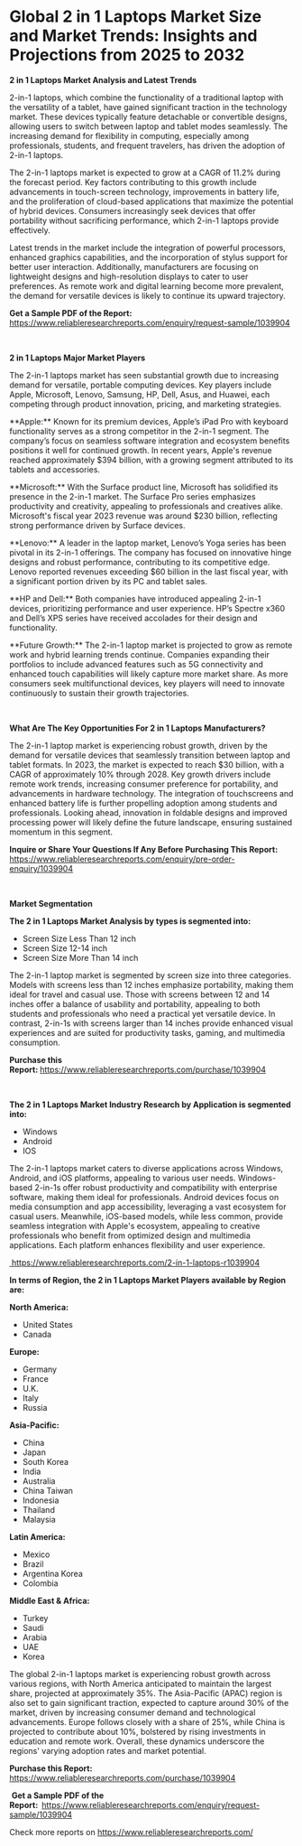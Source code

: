 <p><h1>Global 2 in 1 Laptops Market Size and Market Trends: Insights and Projections from 2025 to 2032</h1></p><p><strong>2 in 1 Laptops Market Analysis and Latest Trends</strong></p>
<p><p>2-in-1 laptops, which combine the functionality of a traditional laptop with the versatility of a tablet, have gained significant traction in the technology market. These devices typically feature detachable or convertible designs, allowing users to switch between laptop and tablet modes seamlessly. The increasing demand for flexibility in computing, especially among professionals, students, and frequent travelers, has driven the adoption of 2-in-1 laptops.</p><p>The 2-in-1 laptops market is expected to grow at a CAGR of 11.2% during the forecast period. Key factors contributing to this growth include advancements in touch-screen technology, improvements in battery life, and the proliferation of cloud-based applications that maximize the potential of hybrid devices. Consumers increasingly seek devices that offer portability without sacrificing performance, which 2-in-1 laptops provide effectively.</p><p>Latest trends in the market include the integration of powerful processors, enhanced graphics capabilities, and the incorporation of stylus support for better user interaction. Additionally, manufacturers are focusing on lightweight designs and high-resolution displays to cater to user preferences. As remote work and digital learning become more prevalent, the demand for versatile devices is likely to continue its upward trajectory.</p></p>
<p><strong>Get a Sample PDF of the Report:&nbsp;</strong> <a href="https://www.reliableresearchreports.com/enquiry/request-sample/1039904?utm_campaign=2128&utm_medium=2&utm_source=Github&utm_content=ia&utm_term=10022025&utm_id=2-in-1-laptops">https://www.reliableresearchreports.com/enquiry/request-sample/1039904</a></p>
<p>&nbsp;</p>
<p><strong>2 in 1 Laptops Major Market Players</strong></p>
<p><p>The 2-in-1 laptops market has seen substantial growth due to increasing demand for versatile, portable computing devices. Key players include Apple, Microsoft, Lenovo, Samsung, HP, Dell, Asus, and Huawei, each competing through product innovation, pricing, and marketing strategies.</p><p>**Apple:** Known for its premium devices, Apple’s iPad Pro with keyboard functionality serves as a strong competitor in the 2-in-1 segment. The company’s focus on seamless software integration and ecosystem benefits positions it well for continued growth. In recent years, Apple's revenue reached approximately $394 billion, with a growing segment attributed to its tablets and accessories.</p><p>**Microsoft:** With the Surface product line, Microsoft has solidified its presence in the 2-in-1 market. The Surface Pro series emphasizes productivity and creativity, appealing to professionals and creatives alike. Microsoft's fiscal year 2023 revenue was around $230 billion, reflecting strong performance driven by Surface devices.</p><p>**Lenovo:** A leader in the laptop market, Lenovo’s Yoga series has been pivotal in its 2-in-1 offerings. The company has focused on innovative hinge designs and robust performance, contributing to its competitive edge. Lenovo reported revenues exceeding $60 billion in the last fiscal year, with a significant portion driven by its PC and tablet sales.</p><p>**HP and Dell:** Both companies have introduced appealing 2-in-1 devices, prioritizing performance and user experience. HP’s Spectre x360 and Dell’s XPS series have received accolades for their design and functionality.</p><p>**Future Growth:** The 2-in-1 laptop market is projected to grow as remote work and hybrid learning trends continue. Companies expanding their portfolios to include advanced features such as 5G connectivity and enhanced touch capabilities will likely capture more market share. As more consumers seek multifunctional devices, key players will need to innovate continuously to sustain their growth trajectories.</p></p>
<p>&nbsp;</p>
<p><strong>What Are The Key Opportunities For 2 in 1 Laptops Manufacturers?</strong></p>
<p><p>The 2-in-1 laptop market is experiencing robust growth, driven by the demand for versatile devices that seamlessly transition between laptop and tablet formats. In 2023, the market is expected to reach $30 billion, with a CAGR of approximately 10% through 2028. Key growth drivers include remote work trends, increasing consumer preference for portability, and advancements in hardware technology. The integration of touchscreens and enhanced battery life is further propelling adoption among students and professionals. Looking ahead, innovation in foldable designs and improved processing power will likely define the future landscape, ensuring sustained momentum in this segment.</p></p>
<p><strong>Inquire or Share Your Questions If Any Before Purchasing This Report:</strong> <a href="https://www.reliableresearchreports.com/enquiry/pre-order-enquiry/1039904?utm_campaign=2128&utm_medium=2&utm_source=Github&utm_content=ia&utm_term=10022025&utm_id=2-in-1-laptops">https://www.reliableresearchreports.com/enquiry/pre-order-enquiry/1039904</a></p>
<p>&nbsp;</p>
<p><strong>Market Segmentation</strong></p>
<p><strong>The 2 in 1 Laptops Market Analysis by types is segmented into:</strong></p>
<p><ul><li>Screen Size Less Than 12 inch</li><li>Screen Size 12-14 inch</li><li>Screen Size More Than 14 inch</li></ul></p>
<p><p>The 2-in-1 laptop market is segmented by screen size into three categories. Models with screens less than 12 inches emphasize portability, making them ideal for travel and casual use. Those with screens between 12 and 14 inches offer a balance of usability and portability, appealing to both students and professionals who need a practical yet versatile device. In contrast, 2-in-1s with screens larger than 14 inches provide enhanced visual experiences and are suited for productivity tasks, gaming, and multimedia consumption.</p></p>
<p><strong>Purchase this Report:&nbsp;</strong><a href="https://www.reliableresearchreports.com/purchase/1039904?utm_campaign=2128&utm_medium=2&utm_source=Github&utm_content=ia&utm_term=10022025&utm_id=2-in-1-laptops">https://www.reliableresearchreports.com/purchase/1039904</a></p>
<p>&nbsp;</p>
<p><strong>The 2 in 1 Laptops Market Industry Research by Application is segmented into:</strong></p>
<p><ul><li>Windows</li><li>Android</li><li>IOS</li></ul></p>
<p><p>The 2-in-1 laptops market caters to diverse applications across Windows, Android, and iOS platforms, appealing to various user needs. Windows-based 2-in-1s offer robust productivity and compatibility with enterprise software, making them ideal for professionals. Android devices focus on media consumption and app accessibility, leveraging a vast ecosystem for casual users. Meanwhile, iOS-based models, while less common, provide seamless integration with Apple's ecosystem, appealing to creative professionals who benefit from optimized design and multimedia applications. Each platform enhances flexibility and user experience.</p></p>
<p><a href="https://www.reliableresearchreports.com/2-in-1-laptops-r1039904?utm_campaign=2128&utm_medium=2&utm_source=Github&utm_content=ia&utm_term=10022025&utm_id=2-in-1-laptops">&nbsp;https://www.reliableresearchreports.com/2-in-1-laptops-r1039904</a></p>
<p><strong>In terms of Region, the 2 in 1 Laptops Market Players available by Region are:</strong></p>
<p>
    <p> <strong> North America: </strong>
        <ul>
            <li>United States</li>
            <li>Canada</li>
        </ul>
        </p> 
    <p> <strong> Europe: </strong>
        <ul>
            <li>Germany</li>
            <li>France</li>
            <li>U.K.</li>
            <li>Italy</li>
            <li>Russia</li>
        </ul>
        </p> 
    <p> <strong> Asia-Pacific: </strong>
        <ul>
            <li>China</li>
            <li>Japan</li>
            <li>South Korea</li>
            <li>India</li>
            <li>Australia</li>
            <li>China Taiwan</li>
            <li>Indonesia</li>
            <li>Thailand</li>
            <li>Malaysia</li>
        </ul>
        </p> 
    <p> <strong> Latin America: </strong>
        <ul>
            <li>Mexico</li>
            <li>Brazil</li>
            <li>Argentina Korea</li>
            <li>Colombia</li>
        </ul>
        </p> 
    <p> <strong> Middle East & Africa: </strong>
        <ul>
            <li>Turkey</li>
            <li>Saudi</li>
            <li>Arabia</li>
            <li>UAE</li>
            <li>Korea</li>
        </ul>
    </p>
    </p>
<p><p>The global 2-in-1 laptops market is experiencing robust growth across various regions, with North America anticipated to maintain the largest share, projected at approximately 35%. The Asia-Pacific (APAC) region is also set to gain significant traction, expected to capture around 30% of the market, driven by increasing consumer demand and technological advancements. Europe follows closely with a share of 25%, while China is projected to contribute about 10%, bolstered by rising investments in education and remote work. Overall, these dynamics underscore the regions' varying adoption rates and market potential.</p></p>
<p><strong>Purchase this Report: </strong><a href="https://www.reliableresearchreports.com/purchase/1039904?utm_campaign=2128&utm_medium=2&utm_source=Github&utm_content=ia&utm_term=10022025&utm_id=2-in-1-laptops">https://www.reliableresearchreports.com/purchase/1039904</a></p>
<p>&nbsp;<strong>Get a Sample PDF of the Report:&nbsp;&nbsp;</strong><a href="https://www.reliableresearchreports.com/enquiry/request-sample/1039904?utm_campaign=2128&utm_medium=2&utm_source=Github&utm_content=ia&utm_term=10022025&utm_id=2-in-1-laptops">https://www.reliableresearchreports.com/enquiry/request-sample/1039904</a></p>
<p><strong></strong></p>
<p>Check more reports on <a href="https://www.reliableresearchreports.com/?utm_campaign=2128&utm_medium=2&utm_source=Github&utm_content=ia&utm_term=10022025&utm_id=2-in-1-laptops">https://www.reliableresearchreports.com/</a></p>